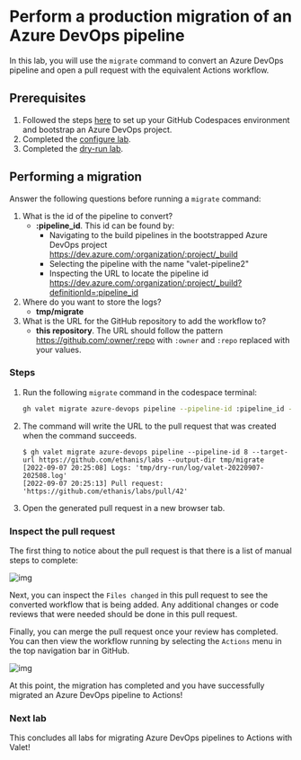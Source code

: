 # Perform a production migration of an Azure DevOps pipeline

In this lab, you will use the `migrate` command to convert an Azure DevOps pipeline and open a pull request with the equivalent Actions workflow.

## Prerequisites

1. Followed the steps [here](./readme.md#configure-your-codespace) to set up your GitHub Codespaces environment and bootstrap an Azure DevOps project.
2. Completed the [configure lab](./1-configure.md#configuring-credentials).
3. Completed the [dry-run lab](./4-dry-run.md).

## Performing a migration

Answer the following questions before running a `migrate` command:

1. What is the id of the pipeline to convert?
    - __:pipeline_id__. This id can be found by:
      - Navigating to the build pipelines in the bootstrapped Azure DevOps project <https://dev.azure.com/:organization/:project/_build>
      - Selecting the pipeline with the name "valet-pipeline2"
      - Inspecting the URL to locate the pipeline id <https://dev.azure.com/:organization/:project/_build?definitionId=:pipeline_id>
2. Where do you want to store the logs?
    - __tmp/migrate__
3. What is the URL for the GitHub repository to add the workflow to?
    - __this repository__. The URL should follow the pattern <https://github.com/:owner/:repo> with `:owner` and `:repo` replaced with your values.

### Steps

1. Run the following `migrate` command in the codespace terminal:

    ```bash
    gh valet migrate azure-devops pipeline --pipeline-id :pipeline_id --target-url https://github.com/:owner/:repo --output-dir tmp/migrate
    ```

2. The command will write the URL to the pull request that was created when the command succeeds.

   ```console
   $ gh valet migrate azure-devops pipeline --pipeline-id 8 --target-url https://github.com/ethanis/labs --output-dir tmp/migrate
   [2022-09-07 20:25:08] Logs: 'tmp/dry-run/log/valet-20220907-202508.log'
   [2022-09-07 20:25:13] Pull request: 'https://github.com/ethanis/labs/pull/42'
   ```

3. Open the generated pull request in a new browser tab.

### Inspect the pull request

The first thing to notice about the pull request is that there is a list of manual steps to complete:

![img](https://user-images.githubusercontent.com/8703324/189002125-45561312-dd26-42fd-bd38-a596614ee871.png)

Next, you can inspect the `Files changed` in this pull request to see the converted workflow that is being added. Any additional changes or code reviews that were needed should be done in this pull request.

Finally, you can merge the pull request once your review has completed. You can then view the workflow running by selecting the `Actions` menu in the top navigation bar in GitHub.

![img](https://user-images.githubusercontent.com/19557880/185509704-90243ec5-e77f-4baf-a9b2-d9a4d9fda199.png)

At this point, the migration has completed and you have successfully migrated an Azure DevOps pipeline to Actions!

### Next lab

This concludes all labs for migrating Azure DevOps pipelines to Actions with Valet!
